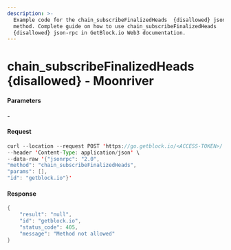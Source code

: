 ```yaml
---
description: >-
  Example code for the chain_subscribeFinalizedHeads  {disallowed} json-rpc
  method. Сomplete guide on how to use chain_subscribeFinalizedHeads 
  {disallowed} json-rpc in GetBlock.io Web3 documentation.
---
```


# chain\_subscribeFinalizedHeads {disallowed} - Moonriver

#### Parameters

\-

#### Request

```java
curl --location --request POST 'https://go.getblock.io/<ACCESS-TOKEN>/' \
--header 'Content-Type: application/json' \ 
--data-raw '{"jsonrpc": "2.0",
"method": "chain_subscribeFinalizedHeads",
"params": [],
"id": "getblock.io"}'
```

#### Response

```java
{
    "result": "null",
    "id": "getblock.io",
    "status_code": 405,
    "message": "Method not allowed"
}
```
